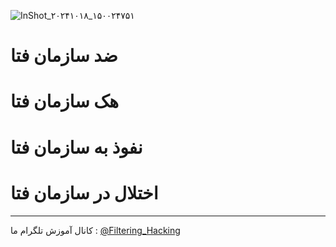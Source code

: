 ![InShot_۲۰۲۴۱۰۱۸_۱۵۰۰۲۴۷۵۱](https://github.com/user-attachments/assets/be06d7ff-bb8c-4fe8-979c-6aede78f29b4)
# ضد سازمان فتا
# هک سازمان فتا
# نفوذ به سازمان فتا
# اختلال در سازمان فتا
-------
کانال آموزش تلگرام ما :
[@Filtering_Hacking](https://t.me/Filtering_Hacking)
